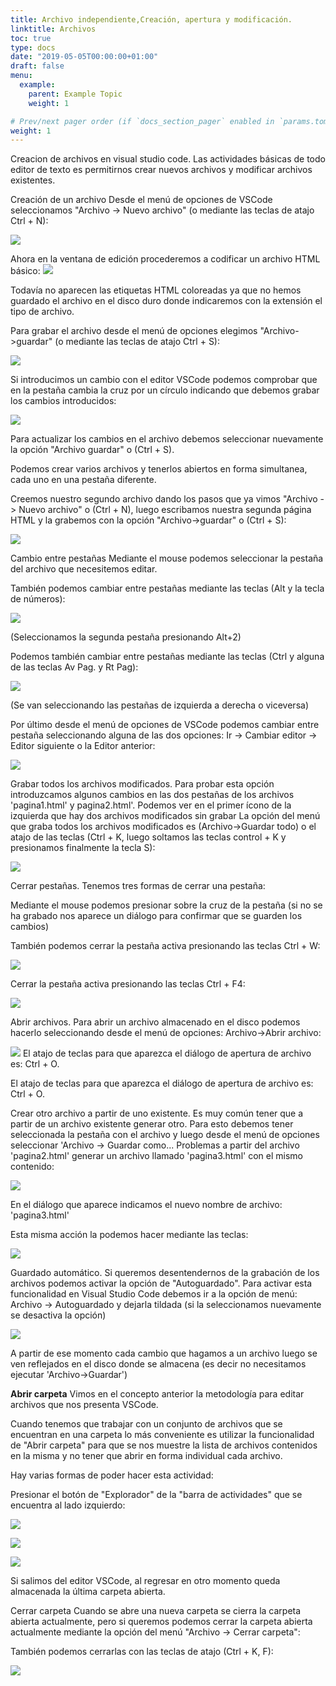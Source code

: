 ```yaml
---
title: Archivo independiente,Creación, apertura y modificación.
linktitle: Archivos
toc: true
type: docs
date: "2019-05-05T00:00:00+01:00"
draft: false
menu:
  example:
    parent: Example Topic
    weight: 1

# Prev/next pager order (if `docs_section_pager` enabled in `params.toml`)
weight: 1 
---
```

Creacion de archivos en visual studio code.
Las actividades básicas de todo editor de texto es permitirnos crear nuevos archivos y modificar archivos existentes.

Creación de un archivo
Desde el menú de opciones de VSCode seleccionamos "Archivo -> Nuevo archivo" (o mediante las teclas de atajo Ctrl + N):

![](https://www.tutorialesprogramacionya.com/herramientas/vscodeya/imagentema/foto015.jpg)

Ahora en la ventana de edición procederemos a codificar un archivo HTML básico:
![](https://www.tutorialesprogramacionya.com/herramientas/vscodeya/imagentema/foto016.jpg)

Todavía no aparecen las etiquetas HTML coloreadas ya que no hemos guardado el archivo en el disco duro donde indicaremos con la extensión el tipo de archivo.

Para grabar el archivo desde el menú de opciones elegimos "Archivo->guardar" (o mediante las teclas de atajo Ctrl + S):

![](https://www.tutorialesprogramacionya.com/herramientas/vscodeya/imagentema/foto017.jpg)

Si introducimos un cambio con el editor VSCode podemos comprobar que en la pestaña cambia la cruz por un círculo indicando que debemos grabar los cambios introducidos:

![](https://www.tutorialesprogramacionya.com/herramientas/vscodeya/imagentema/foto019.jpg)

Para actualizar los cambios en el archivo debemos seleccionar nuevamente la opción "Archivo guardar" o (Ctrl + S).

Podemos crear varios archivos y tenerlos abiertos en forma simultanea, cada uno en una pestaña diferente.

Creemos nuestro segundo archivo dando los pasos que ya vimos "Archivo -> Nuevo archivo" o (Ctrl + N), luego escribamos nuestra segunda página HTML y la grabemos con la opción "Archivo->guardar" o (Ctrl + S):

![](https://www.tutorialesprogramacionya.com/herramientas/vscodeya/imagentema/foto020.jpg)

Cambio entre pestañas
Mediante el mouse podemos seleccionar la pestaña del archivo que necesitemos editar.

También podemos cambiar entre pestañas mediante las teclas (Alt y la tecla de números):

![](https://www.tutorialesprogramacionya.com/herramientas/vscodeya/imagentema/foto021.jpg)

(Seleccionamos la segunda pestaña presionando Alt+2)

Podemos también cambiar entre pestañas mediante las teclas (Ctrl y alguna de las teclas Av Pag. y Rt Pag):

![](https://www.tutorialesprogramacionya.com/herramientas/vscodeya/imagentema/foto022.jpg)

(Se van seleccionando las pestañas de izquierda a derecha o viceversa)

Por último desde el menú de opciones de VSCode podemos cambiar entre pestaña seleccionando alguna de las dos opciones: Ir -> Cambiar editor -> Editor siguiente o la Editor anterior:

![](https://www.tutorialesprogramacionya.com/herramientas/vscodeya/imagentema/foto031.jpg)

Grabar todos los archivos modificados.
Para probar esta opción introduzcamos algunos cambios en las dos pestañas de los archivos 'pagina1.html' y pagina2.html'. Podemos ver en el primer ícono de la izquierda que hay dos archivos modificados sin grabar
La opción del menú que graba todos los archivos modificados es (Archivo->Guardar todo) o el atajo de las teclas (Ctrl + K, luego soltamos las teclas control + K y presionamos finalmente la tecla S):

![](https://www.tutorialesprogramacionya.com/herramientas/vscodeya/imagentema/foto024.jpg)


Cerrar pestañas.
Tenemos tres formas de cerrar una pestaña:

Mediante el mouse podemos presionar sobre la cruz de la pestaña (si no se ha grabado nos aparece un diálogo para confirmar que se guarden los cambios)

También podemos cerrar la pestaña activa presionando las teclas Ctrl + W:

![](https://www.tutorialesprogramacionya.com/herramientas/vscodeya/imagentema/foto025.jpg)

Cerrar la pestaña activa presionando las teclas Ctrl + F4:

![](https://www.tutorialesprogramacionya.com/herramientas/vscodeya/imagentema/foto026.jpg)

Abrir archivos.
Para abrir un archivo almacenado en el disco podemos hacerlo seleccionando desde el menú de opciones: Archivo->Abrir archivo:

![](https://www.tutorialesprogramacionya.com/herramientas/vscodeya/imagentema/foto030.jpg)
El atajo de teclas para que aparezca el diálogo de apertura de archivo es: Ctrl + O.

El atajo de teclas para que aparezca el diálogo de apertura de archivo es: Ctrl + O.

Crear otro archivo a partir de uno existente.
Es muy común tener que a partir de un archivo existente generar otro. Para esto debemos tener seleccionada la pestaña con el archivo y luego desde el menú de opciones seleccionar 'Archivo -> Guardar como...
Problemas a partir del archivo 'pagina2.html' generar un archivo llamado 'pagina3.html' con el mismo contenido:

![](https://www.tutorialesprogramacionya.com/herramientas/vscodeya/imagentema/foto028.jpg)

En el diálogo que aparece indicamos el nuevo nombre de archivo: 'pagina3.html'

Esta misma acción la podemos hacer mediante las teclas:

![](https://www.tutorialesprogramacionya.com/herramientas/vscodeya/imagentema/foto029.jpg)

Guardado automático.
Si queremos desentendernos de la grabación de los archivos podemos activar la opción de "Autoguardado". Para activar esta funcionalidad en Visual Studio Code debemos ir a la opción de menú: Archivo -> Autoguardado y dejarla tildada (si la seleccionamos nuevamente se desactiva la opción)

![](https://www.tutorialesprogramacionya.com/herramientas/vscodeya/imagentema/foto027.jpg)

A partir de ese momento cada cambio que hagamos a un archivo luego se ven reflejados en el disco donde se almacena (es decir no necesitamos ejecutar 'Archivo->Guardar')

**Abrir carpeta**
Vimos en el concepto anterior la metodología para editar archivos que nos presenta VSCode.

Cuando tenemos que trabajar con un conjunto de archivos que se encuentran en una carpeta lo más conveniente es utilizar la funcionalidad de "Abrir carpeta" para que se nos muestre la lista de archivos contenidos en la misma y no tener que abrir en forma individual cada archivo.

Hay varias formas de poder hacer esta actividad:

Presionar el botón de "Explorador" de la "barra de actividades" que se encuentra al lado izquierdo:

![](https://www.tutorialesprogramacionya.com/herramientas/vscodeya/imagentema/foto032.jpg)

![](https://www.tutorialesprogramacionya.com/herramientas/vscodeya/imagentema/foto033.jpg)

![](https://www.tutorialesprogramacionya.com/herramientas/vscodeya/imagentema/foto034.jpg)

Si salimos del editor VSCode, al regresar en otro momento queda almacenada la última carpeta abierta.

Cerrar carpeta
Cuando se abre una nueva carpeta se cierra la carpeta abierta actualmente, pero si queremos podemos cerrar la carpeta abierta actualmente mediante la opción del menú "Archivo -> Cerrar carpeta":

También podemos cerrarlas con las teclas de atajo (Ctrl + K, F):

![](https://www.tutorialesprogramacionya.com/herramientas/vscodeya/imagentema/foto039.jpg)